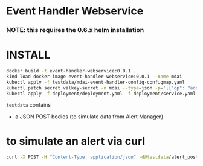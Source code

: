 # Event Handler Webservice
### NOTE: this requires the 0.6.x helm installation

# INSTALL
```sh
docker build -t event-handler-webservice:0.0.1 . 
kind load docker-image event-handler-webservice:0.0.1 --name mdai
kubectl apply -f testdata/mdai-event-handler-config-configmap.yaml
kubectl patch secret valkey-secret -n mdai --type=json -p='[{"op": "add", "path": "/data/VALKEY_ENDPOINT", "value": "bWRhaS12YWxrZXktcHJpbWFyeS5tZGFpLnN2Yy5jbHVzdGVyLmxvY2FsOjYzNzkK"}]'
kubectl apply -f deployment/deployment.yaml -f deployment/service.yaml
```

`testdata` contains
* a JSON POST bodies (to simulate data from Alert Manager)

# to simulate an alert via curl
```sh
curl -X POST -H "Content-Type: application/json" -d@testdata/alert_post_body_1.json http://localhost:8081/alerts
```
